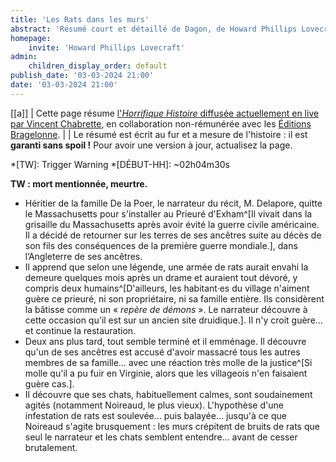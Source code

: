 ```yaml
---
title: 'Les Rats dans les murs'
abstract: 'Résumé court et détaillé de Dagon, de Howard Phillips Lovecraft, en collaboration non-commerciale avec Bragelonne !'
homepage:
    invite: 'Howard Phillips Lovecraft'
admin:
    children_display_order: default
publish_date: '03-03-2024 21:00'
date: '03-03-2024 21:00'
---
```


[[a]]
| Cette page résume [l'_Horrifique Histoire_ diffusée actuellement en live par Vincent Chabrette](https://www.twitch.tv/vchabrette), en collaboration non-rémunérée avec les [Éditions Bragelonne](https://www.bragelonne.fr).
|
| Le résumé est écrit au fur et a mesure de l'histoire : il est **garanti sans spoil !** Pour avoir une version à jour, actualisez la page.

*[TW]: Trigger Warning
*[DÉBUT-HH]: ~02h04m30s

**TW : mort mentionnée, meurtre.**

- Héritier de la famille De la Poer, le narrateur du récit, M. Delapore, quitte le Massachusetts pour s'installer au Prieuré d'Exham^[Il vivait dans la grisaille du Massachusetts après avoir évité la guerre civile américaine. Il a décidé de retourner sur les terres de ses ancêtres suite au décès de son fils des conséquences de la première guerre mondiale.], dans l’Angleterre de ses ancêtres.
- Il apprend que selon une légende, une armée de rats aurait envahi la demeure quelques mois après un drame et auraient tout dévoré, y compris deux humains^[D'ailleurs, les habitant·es du village n'aiment guère ce prieuré, ni son propriétaire, ni sa famille entière. Ils considèrent la bâtisse comme un « _repère de démons_ ». Le narrateur découvre à cette occasion qu'il est sur un ancien site druidique.]. Il n'y croit guère… et continue la restauration.
- Deux ans plus tard, tout semble terminé et il emménage. Il découvre qu'un de ses ancêtres est accusé d'avoir massacré tous les autres membres de sa famille… avec une réaction très molle de la justice^[Si molle qu'il a pu fuir en Virginie, alors que les villageois n'en faisaient guère cas.].
- Il découvre que ses chats, habituellement calmes, sont soudainement agités (notamment Noireaud, le plus vieux). L'hypothèse d'une infestation de rats est soulevée… puis balayée… jusqu'à ce que Noireaud s'agite brusquement : les murs crépitent de bruits de rats que seul le narrateur et les chats semblent entendre… avant de cesser brutalement.
